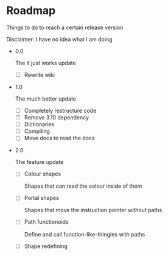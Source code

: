 # Roadmap

Things to do to reach a certain release version

Disclaimer: I have no idea what I am doing
 * 0.0

   The it just works update

   - [ ] Rewrite wiki

 * 1.0
   
   The much better update
   
   - [ ] Completely restructure code
   - [ ] Remove 3.10 dependency
   - [ ] Dictionaries
   - [ ] Compiling
   - [ ] Move docs to read the docs
   
 * 2.0 

   The feature update
   
   - [ ] Colour shapes

     Shapes that can read the colour inside of them

   - [ ] Portal shapes

     Shapes that move the instruction pointer without paths
     
   - [ ] Path functionoids

     Define and call function-like-thingies with paths
     
   - [ ] Shape redefining
  
